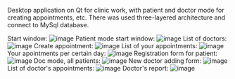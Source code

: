 Desktop application on Qt for clinic work, with patient and doctor mode for creating appointments, etc. There was used three-layered architecture and connect to MySql database.

Start window:
![image](https://github.com/A-Havryniuk/clinic-model/assets/97782337/6150fc3d-6c94-497a-ac87-82f3816327b4)
Patient mode start window:
![image](https://github.com/A-Havryniuk/clinic-model/assets/97782337/c4b32891-ee98-44b0-bbd0-c96d76a5c8a5)
List of doctors:
![image](https://github.com/A-Havryniuk/clinic-model/assets/97782337/a6b60351-b964-46e9-a099-12607933a7e3)
Create appointment:
![image](https://github.com/A-Havryniuk/clinic-model/assets/97782337/a568016e-e0cf-4d3b-b0a7-c3cff02e0077)
List of your appointments:
![image](https://github.com/A-Havryniuk/clinic-model/assets/97782337/db224f84-e3d9-45cb-b1c7-973d34de1956)
Your apointments per certain day:
![image](https://github.com/A-Havryniuk/clinic-model/assets/97782337/966aeb11-e20a-434f-9ceb-b6d8d8b9e350)
Registration form for patient:
![image](https://github.com/A-Havryniuk/clinic-model/assets/97782337/7997bcf4-b2a5-491a-8b32-0ba66c9d1084)
Doc mode, all patients:
![image](https://github.com/A-Havryniuk/clinic-model/assets/97782337/a3e5f8a6-efad-4ce6-b595-1fb0894b60c5)
New doctor adding form:
![image](https://github.com/A-Havryniuk/clinic-model/assets/97782337/3cb86e3e-3644-47eb-9923-a159eff75bf2)
List of doctor's appointments:
![image](https://github.com/A-Havryniuk/clinic-model/assets/97782337/a1898780-b50d-4c5f-be57-d0cd8cb88022)
Doctor's report:
![image](https://github.com/A-Havryniuk/clinic-model/assets/97782337/f6731898-dd95-4954-97ea-f2d2ca42a2db)
